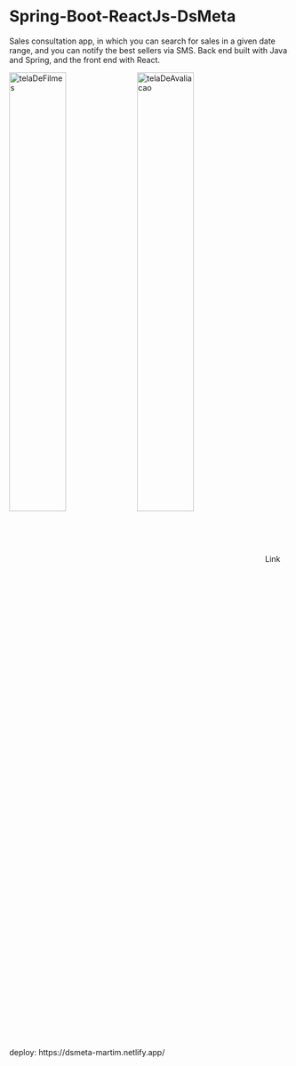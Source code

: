 # Spring-Boot-ReactJs-DsMeta
<p>Sales consultation app, in which you can search for sales in a given date range, and you can notify the best sellers via SMS. Back end built with Java and Spring, and the front end with React.
</p>
<img src ="https://github.com/martimpalmeira/web-fullstack-springboot-reactjs-metasales/blob/main/metasales1-img.png?raw=true" alt="telaDeFilmes" width="45%" align="left">
<img src = "https://github.com/martimpalmeira/web-fullstack-springboot-reactjs-metasales/blob/main/metasales2-img.png?raw=true" alt="telaDeAvaliacao" width="45%" align="center">
Link deploy: https://dsmeta-martim.netlify.app/
